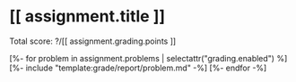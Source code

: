 # [[ assignment.title ]]

Total score: ?/[[ assignment.grading.points ]]

[%- for problem in assignment.problems | selectattr("grading.enabled") %]
[%- include "template:grade/report/problem.md" -%]
[%- endfor -%]

